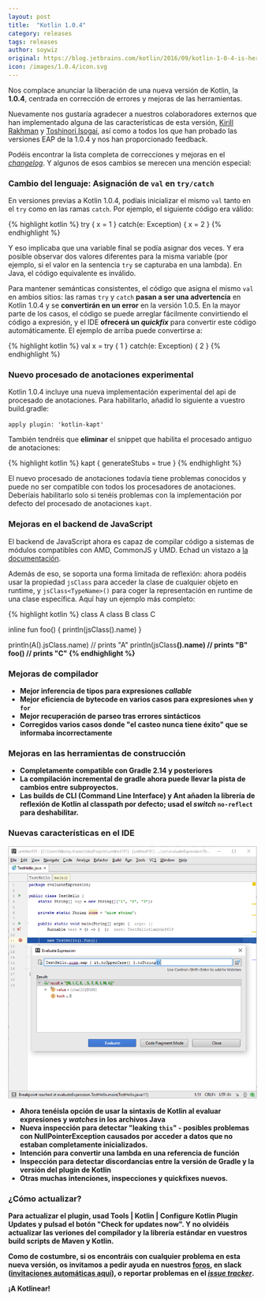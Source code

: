 ```yaml
---
layout: post
title:  "Kotlin 1.0.4"
category: releases
tags: releases
author: soywiz
original: https://blog.jetbrains.com/kotlin/2016/09/kotlin-1-0-4-is-here/
icon: /images/1.0.4/icon.svg
---
```


Nos complace anunciar la liberación de una nueva versión de Kotlin, la **1.0.4**, centrada en corrección de errores y mejoras de las herramientas.

Nuevamente nos gustaría agradecer a nuestros colaboradores externos que han implementado alguna de las características de esta versión, [Kirill Rakhman](https://github.com/cypressious) y [Toshinori Isogai](https://github.com/shiraji), así como a todos los que han probado las versiones EAP de la 1.0.4 y nos han proporcionado feedback. 

Podéis encontrar la lista completa de correcciones y mejoras en el [*changelog*](https://github.com/JetBrains/kotlin/blob/1.0.4/ChangeLog.md). Y algunos de esos cambios se merecen una mención especial:

### Cambio del lenguaje: Asignación de `val` en `try/catch`

En versiones previas a Kotlin 1.0.4, podíais inicializar el mismo `val` tanto en el `try` como en las ramas `catch`. Por ejemplo, el siguiente código era válido:

{% highlight kotlin %}
try {
    x = 1
}
catch(e: Exception) {
    x = 2
}
{% endhighlight %}

Y eso implicaba que una variable final se podía asignar dos veces. Y era posible observar dos valores diferentes para la misma variable (por ejemplo, si el valor en la sentencia `try` se capturaba en una lambda). En Java, el código equivalente es inválido.

Para mantener semánticas consistentes, el código que asigna el mismo `val` en ambios sitios: las ramas `try` y `catch` **pasan a ser una advertencia** en Kotlin 1.0.4 y se **convertirán en un error** en la versión 1.0.5. En la mayor parte de los casos, el código se puede arreglar fácilmente convirtiendo el código a expresión, y el IDE **ofrecerá un *quickfix*** para convertir este código automáticamente. El ejemplo de arriba puede convertirse a:

{% highlight kotlin %}
val x = try { 
    1
}
catch(e: Exception) {
    2
}
{% endhighlight %}

### Nuevo procesado de anotaciones experimental

Kotlin 1.0.4 incluye una nueva implementación experimental del api de procesado de anotaciones. Para habilitarlo, añadid lo siguiente a vuestro build.gradle:

`apply plugin: 'kotlin-kapt'`

También tendréis que **eliminar** el snippet que habilita el procesado antiguo de anotaciones:

{% highlight kotlin %}
kapt {
    generateStubs = true
}
{% endhighlight %}

El nuevo procesado de anotaciones todavía tiene problemas conocidos y puede no ser compatible con todos los procesadores de anotaciones. Deberíais habilitarlo solo si tenéis problemas con la implementación por defecto del procesado de anotaciones `kapt`.

### Mejoras en el backend de JavaScript

El backend de JavaScript ahora es capaz de compilar código a sistemas de módulos compatibles con AMD, CommonJS y UMD. Echad un vistazo a [la documentación](http://kotlinlang.org/docs/reference/js-modules.html).

Además de eso, se soporta una forma limitada de reflexión: ahora podéis usar la propiedad `jsClass` para acceder la clase de cualquier objeto en runtime, y `jsClass<TypeName>()` para coger la representación en runtime de una clase específica. Aquí hay un ejemplo más completo:

{% highlight kotlin %}
class A
class B
class C
 
inline fun <reified T> foo() {
    println(jsClass<T>().name)
}
 
println(A().jsClass.name) // prints "A"
println(jsClass<B>().name) // prints "B"
foo<C>() // prints "C"
{% endhighlight %}

### Mejoras de compilador

* Mejor inferencia de tipos para expresiones *callable*
* Mejor eficiencia de bytecode en varios casos para expresiones `when` y `for`
* Mejor recuperación de parseo tras errores sintácticos
* Corregidos varios casos donde "el casteo nunca tiene éxito" que se informaba incorrectamente

### Mejoras en las herramientas de construcción

* Completamente compatible con Gradle 2.14 y posteriores
* La compilación incremental de gradle ahora puede llevar la pista de cambios entre subproyectos.
* Las builds de CLI (Command Line Interface) y Ant añaden la librería de reflexión de Kotlin al classpath por defecto; usad el *switch* `no-reflect` para deshabilitar.

### Nuevas características en el IDE

![](/images/1.0.4/KotlinEvaluate.png)

* Ahora tenéisla opción de usar la sintaxis de Kotlin al evaluar expresiones y *watches* in los archivos Java
* Nueva inspección para detectar "leaking `this`" - posibles problemas con NullPointerException causados por acceder a datos que no estaban completamente inicializados.
* Intención para convertir una lambda en una referencia de función
* Inspección para detectar discordancias entre la versión de Gradle y la versión del plugin de Kotlin
* Otras muchas intenciones, inspecciones y quickfixes nuevos.

### ¿Cómo actualizar?

Para actualizar el plugin, usad Tools | Kotlin | Configure Kotlin Plugin Updates y pulsad el botón "Check for updates now". Y no olvidéis actualizar las veriones del compilador y la librería estándar en vuestros build scripts de Maven y Kotlin.

Como de costumbre, si os encontráis con cualquier problema en esta nueva versión, os invitamos a pedir ayuda en nuestros [foros](https://discuss.kotlinlang.org/), en slack ([invitaciones automáticas aquí](http://kotlinslackin.herokuapp.com/)), o reportar problemas en el [*issue tracker*](https://youtrack.jetbrains.com/issues/KT).

¡A Kotlinear!
